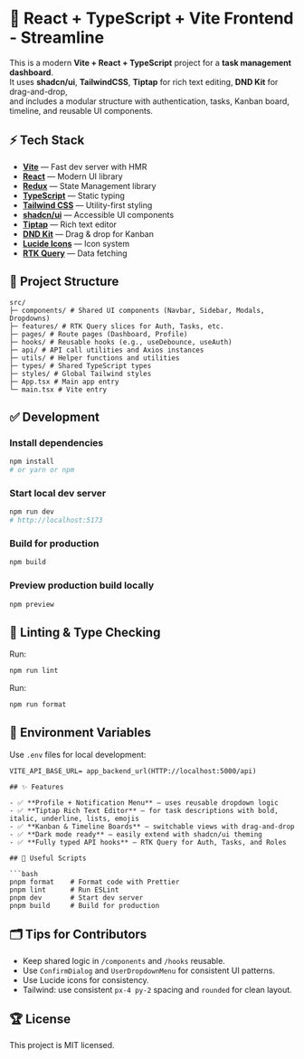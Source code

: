 # 🚀 React + TypeScript + Vite Frontend - Streamline

This is a modern **Vite + React + TypeScript** project for a **task management dashboard**.  
It uses **shadcn/ui**, **TailwindCSS**, **Tiptap** for rich text editing, **DND Kit** for drag-and-drop,  
and includes a modular structure with authentication, tasks, Kanban board, timeline, and reusable UI components.

## ⚡️ Tech Stack

- **[Vite](https://vitejs.dev/)** — Fast dev server with HMR
- **[React](https://react.dev/)** — Modern UI library
- **[Redux](https://redux-toolkit.js.org/)** — State Management library
- **[TypeScript](https://www.typescriptlang.org/)** — Static typing
- **[Tailwind CSS](https://tailwindcss.com/)** — Utility-first styling
- **[shadcn/ui](https://ui.shadcn.com/)** — Accessible UI components
- **[Tiptap](https://tiptap.dev/)** — Rich text editor
- **[DND Kit](https://dndkit.com/)** — Drag & drop for Kanban
- **[Lucide Icons](https://lucide.dev/)** — Icon system
- **[RTK Query](https://redux-toolkit.js.org/rtk-query/overview)** — Data fetching

## 📂 Project Structure

```
src/
├─ components/ # Shared UI components (Navbar, Sidebar, Modals, Dropdowns)
├─ features/ # RTK Query slices for Auth, Tasks, etc.
├─ pages/ # Route pages (Dashboard, Profile)
├─ hooks/ # Reusable hooks (e.g., useDebounce, useAuth)
├─ api/ # API call utilities and Axios instances
├─ utils/ # Helper functions and utilities
├─ types/ # Shared TypeScript types
├─ styles/ # Global Tailwind styles
├─ App.tsx # Main app entry
└─ main.tsx # Vite entry
```

## ✅ Development

### Install dependencies

```bash
npm install
# or yarn or npm
```

### Start local dev server

```bash
npm run dev
# http://localhost:5173
```

### Build for production

```bash
npm build
```

### Preview production build locally

```bash
npm preview
```

## 🧹 Linting & Type Checking

Run:
```bash
npm run lint
```

Run:
```bash
npm run format
```

## 🌱 Environment Variables

Use `.env` files for local development:

```env
VITE_API_BASE_URL= app_backend_url(HTTP://localhost:5000/api)

## ✨ Features

- ✅ **Profile + Notification Menu** — uses reusable dropdown logic
- ✅ **Tiptap Rich Text Editor** — for task descriptions with bold, italic, underline, lists, emojis
- ✅ **Kanban & Timeline Boards** — switchable views with drag-and-drop
- ✅ **Dark mode ready** — easily extend with shadcn/ui theming
- ✅ **Fully typed API hooks** — RTK Query for Auth, Tasks, and Roles

## 🔗 Useful Scripts

```bash
pnpm format    # Format code with Prettier
pnpm lint      # Run ESLint
pnpm dev       # Start dev server
pnpm build     # Build for production
```

## 🗂️ Tips for Contributors

- Keep shared logic in `/components` and `/hooks` reusable.
- Use `ConfirmDialog` and `UserDropdownMenu` for consistent UI patterns.
- Use Lucide icons for consistency.
- Tailwind: use consistent `px-4 py-2` spacing and `rounded` for clean layout.

## 🏆 License

This project is MIT licensed.
